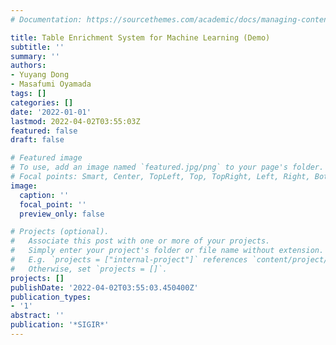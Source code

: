 ```yaml
---
# Documentation: https://sourcethemes.com/academic/docs/managing-content/

title: Table Enrichment System for Machine Learning (Demo)
subtitle: ''
summary: ''
authors:
- Yuyang Dong
- Masafumi Oyamada
tags: []
categories: []
date: '2022-01-01'
lastmod: 2022-04-02T03:55:03Z
featured: false
draft: false

# Featured image
# To use, add an image named `featured.jpg/png` to your page's folder.
# Focal points: Smart, Center, TopLeft, Top, TopRight, Left, Right, BottomLeft, Bottom, BottomRight.
image:
  caption: ''
  focal_point: ''
  preview_only: false

# Projects (optional).
#   Associate this post with one or more of your projects.
#   Simply enter your project's folder or file name without extension.
#   E.g. `projects = ["internal-project"]` references `content/project/deep-learning/index.md`.
#   Otherwise, set `projects = []`.
projects: []
publishDate: '2022-04-02T03:55:03.450400Z'
publication_types:
- '1'
abstract: ''
publication: '*SIGIR*'
---
```

